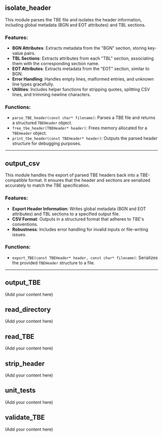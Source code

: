 ## isolate_header

This module parses the TBE file and isolates the header information, including global metadata (BGN and EOT attributes) and TBL sections.

### Features:
- **BGN Attributes**: Extracts metadata from the "BGN" section, storing key-value pairs.
- **TBL Sections**: Extracts attributes from each "TBL" section, associating them with the corresponding section name.
- **EOT Attributes**: Extracts metadata from the "EOT" section, similar to BGN.
- **Error Handling**: Handles empty lines, malformed entries, and unknown line types gracefully.
- **Utilities**: Includes helper functions for stripping quotes, splitting CSV lines, and trimming newline characters.

### Functions:
- `parse_TBE_header(const char* filename)`: Parses a TBE file and returns a structured `TBEHeader` object.
- `free_tbe_header(TBEHeader* header)`: Frees memory allocated for a `TBEHeader` object.
- `print_tbe_header(const TBEHeader* header)`: Outputs the parsed header structure for debugging purposes.

---

## output_csv

This module handles the export of parsed TBE headers back into a TBE-compatible format. It ensures that the header and sections are serialized accurately to match the TBE specification.

### Features:
- **Export Header Information**: Writes global metadata (BGN and EOT attributes) and TBL sections to a specified output file.
- **CSV Format**: Outputs in a structured format that adheres to TBE's conventions.
- **Robustness**: Includes error handling for invalid inputs or file-writing issues.

### Functions:
- `export_TBE(const TBEHeader* header, const char* filename)`: Serializes the provided `TBEHeader` structure to a file.

---

## output_TBE

(Add your content here)

## read_directory

(Add your content here)

## read_TBE

(Add your content here)

## strip_header

(Add your content here)

## unit_tests

(Add your content here)

## validate_TBE

(Add your content here)
